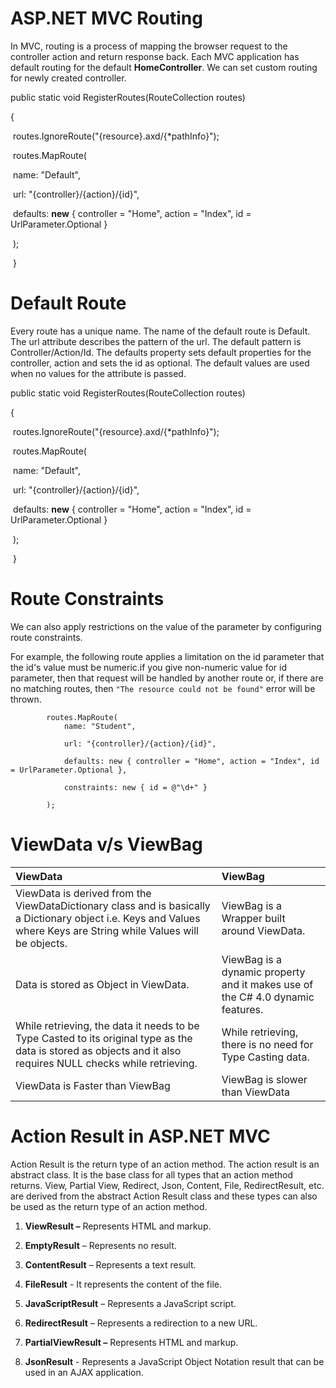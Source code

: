 # ASP.NET MVC Routing

In MVC, routing is a process of mapping the browser request to the controller action and return response back. Each MVC application has default routing for the default **HomeController**. We can set custom routing for newly created controller.

public static void RegisterRoutes(RouteCollection routes) 

   { 

​     routes.IgnoreRoute("{resource}.axd/{*pathInfo}"); 

​    routes.MapRoute( 

​     name: "Default", 

​      url: "{controller}/{action}/{id}", 

​        defaults: **new** { controller = "Home", action = "Index", id = UrlParameter.Optional } 

​     ); 

​    } 

# Default Route

Every route has a unique name. The name of the default route is Default. The url attribute describes the pattern of the url. The default pattern is Controller/Action/Id. The defaults property sets default properties for the controller, action and sets the id as optional. The default values are used when no values for the attribute is passed.

public static void RegisterRoutes(RouteCollection routes) 

   { 

​     routes.IgnoreRoute("{resource}.axd/{*pathInfo}"); 

​    routes.MapRoute( 

​     name: "Default", 

​      url: "{controller}/{action}/{id}", 

​        defaults: **new** { controller = "Home", action = "Index", id = UrlParameter.Optional } 

​     ); 

​    } 

# Route Constraints

We can also apply restrictions on the value of the parameter by configuring route constraints.

 For example, the following route applies a limitation on the id parameter that the id's value must be numeric.if you give non-numeric value for id parameter, then that request will be handled by another route or, if there are no matching routes, then `"The resource could not be found"` error will be thrown.

            routes.MapRoute(
                name: "Student",
                
                url: "{controller}/{action}/{id}",
                
                defaults: new { controller = "Home", action = "Index", id = UrlParameter.Optional },
                
                constraints: new { id = @"\d+" }
                
            );



# ViewData v/s ViewBag

| ViewData                                                     | ViewBag                                                      |
| :----------------------------------------------------------- | :----------------------------------------------------------- |
| ViewData is derived from the ViewDataDictionary class and is basically a Dictionary object i.e. Keys and Values where Keys are String while Values will be objects. | ViewBag is a Wrapper built around ViewData.                  |
| Data is stored as Object in ViewData.                        | ViewBag is a dynamic property and it makes use of the C# 4.0 dynamic features. |
| While retrieving, the data it needs to be Type Casted to its original type as the data is stored as objects and it also requires NULL checks while retrieving. | While retrieving, there is no need for Type Casting data.    |
|ViewData is Faster than ViewBag |ViewBag is slower than ViewData	|



# Action Result in ASP.NET MVC



Action Result is the return type of an action method. The action result is an abstract class. It is the base class for all types that an action method returns.  View, Partial View, Redirect, Json, Content, File, RedirectResult, etc. are derived from the abstract Action Result class and these types can also be used as the return type of an action method.



1. **ViewResult –** Represents HTML and markup.

2. **EmptyResult** – Represents no result.

3. **ContentResult** – Represents a text result.

4. **FileResult** - It represents the content of the file.

5. **JavaScriptResult** – Represents a JavaScript script.

6. **RedirectResult** – Represents a redirection to a new URL.

7. **PartialViewResult –** Represents HTML and markup.

8. **JsonResult** - Represents a JavaScript Object Notation result that can be used in an AJAX application.

   

